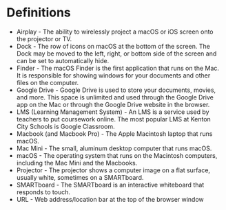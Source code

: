 # Definitions

* Airplay - The ability to wirelessly project a macOS or iOS screen onto the projector or TV.
* Dock - The row of icons on macOS at the bottom of the screen. The Dock may be moved to the left, right, or bottom side of the screen and can be set to automatically hide.
* Finder - The macOS Finder is the first application that runs on the Mac. It is responsible for showing windows for your documents and other files on the computer.
* Google Drive - Google Drive is used to store your documents, movies, and more. This space is unlimited and used through the Google Drive app on the Mac or through the Google Drive website in the browser.
* LMS (Learning Management System) - An LMS is a service used by teachers to put coursework online. The most popular LMS at Kenton City Schools is Google Classroom.
* Macbook (and Macbook Pro) - The Apple Macintosh laptop that runs macOS.
* Mac Mini - The small, aluminum desktop computer that runs macOS.
* macOS - The operating system that runs on the Macintosh computers, including the Mac Mini and the Macbooks.
* Projector - The projector shows a computer image on a flat surface, usually white, sometimes on a SMARTboard.
* SMARTboard - The SMARTboard is an interactive whiteboard that responds to touch.
* URL - Web address/location bar at the top of the browser window

